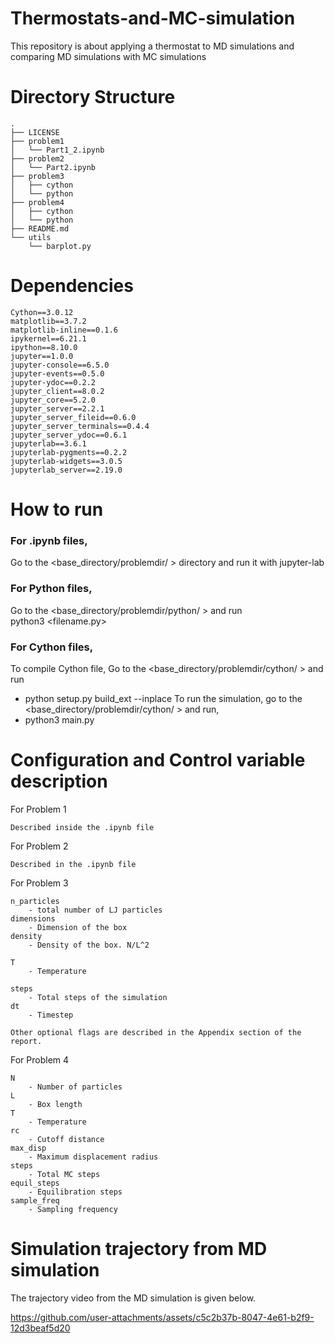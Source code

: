 # Thermostats-and-MC-simulation
This repository is about applying a thermostat to MD simulations and comparing MD simulations with MC simulations

# Directory Structure
```
.
├── LICENSE
├── problem1
│   └── Part1_2.ipynb
├── problem2
│   └── Part2.ipynb
├── problem3
│   ├── cython
│   └── python
├── problem4
│   ├── cython
│   └── python
├── README.md
└── utils
    └── barplot.py
```

# Dependencies
```
Cython==3.0.12
matplotlib==3.7.2
matplotlib-inline==0.1.6
ipykernel==6.21.1
ipython==8.10.0
jupyter==1.0.0
jupyter-console==6.5.0
jupyter-events==0.5.0
jupyter-ydoc==0.2.2
jupyter_client==8.0.2
jupyter_core==5.2.0
jupyter_server==2.2.1
jupyter_server_fileid==0.6.0
jupyter_server_terminals==0.4.4
jupyter_server_ydoc==0.6.1
jupyterlab==3.6.1
jupyterlab-pygments==0.2.2
jupyterlab-widgets==3.0.5
jupyterlab_server==2.19.0
```

# How to run
### For .ipynb files,  
Go to the <base_directory/problemdir/ > directory and run it with jupyter-lab

### For Python files,
Go to the <base_directory/problemdir/python/ > and run   
python3 <filename.py>

### For Cython files,
To compile Cython file,
Go to the <base_directory/problemdir/cython/ > and run 
- python setup.py build_ext --inplace
To run the simulation, go to the <base_directory/problemdir/cython/ > and run, 
- python3 main.py
  
# Configuration and Control variable description
For Problem 1
```
Described inside the .ipynb file
```
For Problem 2
```
Described in the .ipynb file
```
For Problem 3
```
n_particles
    - total number of LJ particles
dimensions
    - Dimension of the box
density
    - Density of the box. N/L^2

T
    - Temperature

steps
    - Total steps of the simulation
dt
    - Timestep

Other optional flags are described in the Appendix section of the report. 

```
For Problem 4
```
N
    - Number of particles
L
    - Box length
T
    - Temperature
rc
    - Cutoff distance
max_disp
    - Maximum displacement radius
steps
    - Total MC steps
equil_steps
    - Equilibration steps
sample_freq
    - Sampling frequency
```
# Simulation trajectory from MD simulation
The trajectory video from the MD simulation is given below.


https://github.com/user-attachments/assets/c5c2b37b-8047-4e61-b2f9-12d3beaf5d20


